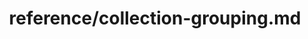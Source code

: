 ---
title: reference/collection-grouping.md
showAuthorInfo: false
redirect_path: https://kotlinlang.org/docs/collection-grouping.html
---